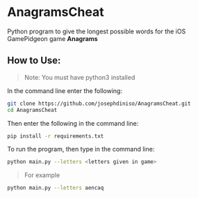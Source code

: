 # AnagramsCheat
Python program to give the longest possible words for the iOS GamePidgeon game <b>Anagrams</b>

## How to Use:
> Note: You must have python3 installed

In the command line enter the following:

```bash
git clone https://github.com/josephdiniso/AnagramsCheat.git
cd AnagramsCheat
```

Then enter the following in the command line:

```bash
pip install -r requirements.txt
```

To run the program, then type in the command line:

```bash
python main.py --letters <letters given in game>
```

> For example

```bash
python main.py --letters aencaq
```
